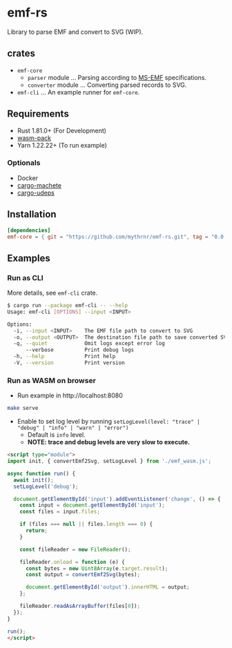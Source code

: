 # emf-rs

Library to parse EMF and convert to SVG (WIP).

## crates

- `emf-core`
  - `parser` module ... Parsing according to [MS-EMF](https://learn.microsoft.com/en-us/openspecs/windows_protocols/ms-emf/91c257d7-c39d-4a36-9b1f-63e3f73d30ca) specifications.
  - `converter` module ... Converting parsed records to SVG.
- `emf-cli` ... An example runner for `emf-core`.

## Requirements

- Rust 1.81.0+ (For Development)
- [wasm-pack](https://github.com/rustwasm/wasm-pack)
- Yarn 1.22.22+ (To run example)

### Optionals

- Docker
- [cargo-machete](https://github.com/bnjbvr/cargo-machete)
- [cargo-udeps](https://github.com/est31/cargo-udeps)

## Installation

```toml
[dependencies]
emf-core = { git = "https://github.com/mythrnr/emf-rs.git", tag = "0.0.1", package = "emf-core" }
```

## Examples

### Run as CLI

More details, see `emf-cli` crate.

```bash
$ cargo run --package emf-cli -- --help
Usage: emf-cli [OPTIONS] --input <INPUT>

Options:
  -i, --input <INPUT>    The EMF file path to convert to SVG
  -o, --output <OUTPUT>  The destination file path to save converted SVG [default: output.svg]
  -q, --quiet            Omit logs except error log
      --verbose          Print debug logs
  -h, --help             Print help
  -V, --version          Print version
```

### Run as WASM on browser

- Run example in http://localhost:8080

```bash
make serve
```

- Enable to set log level by running `setLogLevel(level: "trace" | "debug" | "info" | "warn" | "error")`
  - Default is `info` level.
  - **NOTE: trace and debug levels are very slow to execute.**

```html
<script type="module">
import init, { convertEmf2Svg, setLogLevel } from './emf_wasm.js';

async function run() {
  await init();
  setLogLevel('debug');

  document.getElementById('input').addEventListener('change', () => {
    const input = document.getElementById('input');
    const files = input.files;

    if (files === null || files.length === 0) {
      return;
    }

    const fileReader = new FileReader();

    fileReader.onload = function (e) {
      const bytes = new Uint8Array(e.target.result);
      const output = convertEmf2Svg(bytes);

      document.getElementById('output').innerHTML = output;
    };

    fileReader.readAsArrayBuffer(files[0]);
  });
}

run();
</script>
```
